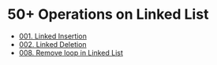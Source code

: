 # 50+ Operations on Linked List
<ul>

<li> <a href="https://practice.geeksforgeeks.org/problems/linked-list-insertion-1587115620/0" > 001. Linked Insertion </a> </li>
<li> <a href="https://www.geeksforgeeks.org/deletion-in-linked-list/" > 002. Linked Deletion </a> </li>
<li> <a href="https://github.com/SunilKumarba2955/50plus-Operations-on-Linked-List/tree/main/008.%20Remove%20Loop%20in%20Linked%20List" > 008. Remove loop in Linked List</a> </li>



</ul>
